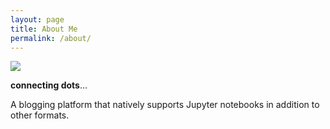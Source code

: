 ```yaml
---
layout: page
title: About Me
permalink: /about/
---
```

![]({{site.baseurl}}/images/dots.png)

**connecting dots**...

A blogging platform that natively supports Jupyter notebooks in addition to other formats.
